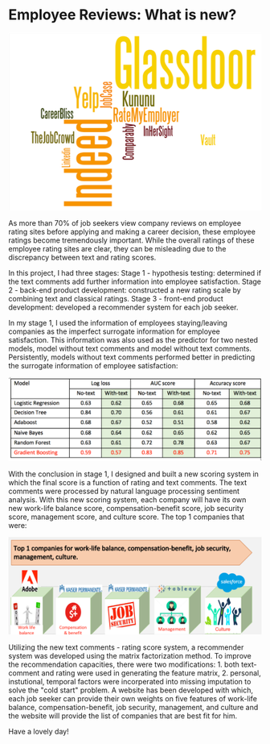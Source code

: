 # Employee Reviews: What is new?

![Alt text](images/Wordcount.png?raw=true "Title")


As more than 70% of job seekers view company reviews on employee rating sites before applying and making a career decision, these employee ratings become tremendously important. While the overall ratings of these employee rating sites are clear, they can be misleading due to the discrepancy between text and rating scores. 

In this project, I had three stages:
  Stage 1 - hypothesis testing: determined if the text comments add further information into employee   satisfaction.
  Stage 2 - back-end product development: constructed a new rating scale by combining text and classical ratings.
  Stage 3 - front-end product development: developed a recommender system for each job seeker.

In my stage 1, I used the information of employees staying/leaving companies as the imperfect surrogate information for employee satisfaction. This information was also used as the predictor for two nested models, model without text comments and model without text comments. Persistently, models without text comments performed better in predicting the surrogate information of employee satisfaction:


![Alt text](images/predictive_models.png?raw=true "Title")



With the conclusion in stage 1, I designed and built a new scoring system in which the final score is a function of rating and text comments. The text comments were processed by natural language processing sentiment analysis. With this new scoring system, each company will have its own new work-life balance score, compensation-benefit score, job security score, management score, and culture score. The top 1 companies that were:

![Alt text](images/top_1_companies.png?raw=true "Title")

Utilizing the new text comments - rating score system, a recommender system was developed using the matrix factorization method. To improve the recommendation capacities, there were two modifications: 1. both text-comment and rating were used in generating the feature matrix, 2. personal, instutional, temporal factors were incorperated into missing imputation to solve the "cold start" problem. A website has been developed with which, each job seeker can provide their own weights on five features of work-life balance, compensation-benefit, job security, management, and culture and the website will provide the list of companies that are best fit for him.

Have a lovely day!














